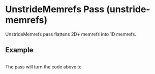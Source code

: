 # UnstrideMemrefs Pass (unstride-memrefs)

UnstrideMemrefs pass flattens 2D+ memrefs into 1D memrefs.

## Example

```
```

The pass will turn the code above to

```
```
